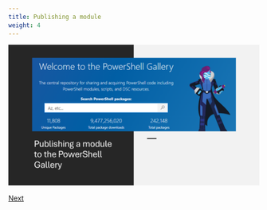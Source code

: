 ```yaml
---
title: Publishing a module
weight: 4
---
```


![Publishing a module to the PowerShell Gallery][01]

[Next][02]

<!-- link references -->
[01]: slide1.png
[02]: ../slide2
